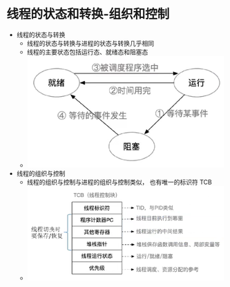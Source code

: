 # 线程的状态和转换-组织和控制

* 线程的状态与转换
  * 线程的状态与转换与进程的状态与转换几乎相同
  * 线程的主要状态包括运行态、就绪态和阻塞态
  * ![Snipaste_2025-05-28_11-46-45](./img/Snipaste_2025-05-28_11-46-45.png)
* 线程的组织与控制
  * 线程的组织与控制与进程的组织与控制类似， 也有唯一的标识符 TCB
  * ![](./img/Snipaste_2025-05-28_11-48-58.png)
